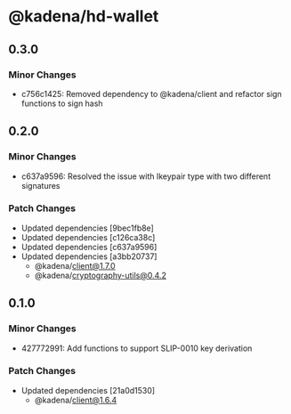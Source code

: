 # @kadena/hd-wallet

## 0.3.0

### Minor Changes

- c756c1425: Removed dependency to @kadena/client and refactor sign functions to
  sign hash

## 0.2.0

### Minor Changes

- c637a9596: Resolved the issue with Ikeypair type with two different signatures

### Patch Changes

- Updated dependencies [9bec1fb8e]
- Updated dependencies [c126ca38c]
- Updated dependencies [c637a9596]
- Updated dependencies [a3bb20737]
  - @kadena/client@1.7.0
  - @kadena/cryptography-utils@0.4.2

## 0.1.0

### Minor Changes

- 427772991: Add functions to support SLIP-0010 key derivation

### Patch Changes

- Updated dependencies [21a0d1530]
  - @kadena/client@1.6.4
